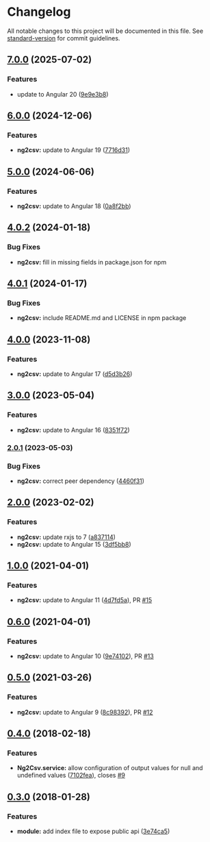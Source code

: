 # Changelog

All notable changes to this project will be documented in this file. See [standard-version](https://github.com/conventional-changelog/standard-version) for commit guidelines.

## [7.0.0](https://github.com/rars/ng2csv/compare/v6.0.0...v7.0.0) (2025-07-02)


### Features

* update to Angular 20 ([9e9e3b8](https://github.com/rars/ng2csv/commit/9e9e3b8337198aca3f831d40085d00eb90302dcb))

## [6.0.0](https://github.com/rars/ng2csv/compare/v5.0.0...v6.0.0) (2024-12-06)


### Features

* **ng2csv:** update to Angular 19 ([7716d31](https://github.com/rars/ng2csv/commit/7716d31042ff2d07cb11f1378972531bbc6fe1e6))

## [5.0.0](https://github.com/rars/ng2csv/compare/v4.0.2...v5.0.0) (2024-06-06)


### Features

* **ng2csv:** update to Angular 18 ([0a8f2bb](https://github.com/rars/ng2csv/commit/0a8f2bb3574effa22b7066360f01d44d9667fa4b))

## [4.0.2](https://github.com/rars/ng2csv/compare/v4.0.1...v4.0.2) (2024-01-18)

### Bug Fixes

- **ng2csv:** fill in missing fields in package.json for npm

## [4.0.1](https://github.com/rars/ng2csv/compare/v4.0.0...v4.0.1) (2024-01-17)

### Bug Fixes

- **ng2csv:** include README.md and LICENSE in npm package

## [4.0.0](https://github.com/rars/ng2csv/compare/v3.0.0...v4.0.0) (2023-11-08)

### Features

- **ng2csv:** update to Angular 17 ([d5d3b26](https://github.com/rars/ng2csv/commit/d5d3b2603457708707dcfc23fd5064200b203e31))

## [3.0.0](https://github.com/rars/ng2csv/compare/v2.0.1...v3.0.0) (2023-05-04)

### Features

- **ng2csv:** update to Angular 16 ([8351f72](https://github.com/rars/ng2csv/commit/8351f722a34713a9f3736bae48a0d91b9162d528))

### [2.0.1](https://github.com/rars/ng2csv/compare/v2.0.0...v2.0.1) (2023-05-03)

### Bug Fixes

- **ng2csv:** correct peer dependency ([4460f31](https://github.com/rars/ng2csv/commit/4460f319570c1077907ed2fd37d70f060b2aecf6))

## [2.0.0](https://github.com/rars/ng2csv/compare/v1.0.0...v2.0.0) (2023-02-02)

### Features

- **ng2csv:** update rxjs to 7 ([a837114](https://github.com/rars/ng2csv/commit/a837114d5a3ad26f891de00cf232e62a2c834e77))
- **ng2csv:** update to Angular 15 ([3df5bb8](https://github.com/rars/ng2csv/commit/3df5bb87082e47e5a7a637950d0d545149b8488b))

<a name="1.0.0"></a>

## [1.0.0](https://github.com/rars/ng2csv/compare/v0.6.0...v1.0.0) (2021-04-01)

### Features

- **ng2csv:** update to Angular 11 ([4d7fd5a](https://github.com/rars/ng2csv/commit/4d7fd5a86eb136b561db01469ee3bf022a326b2b)), PR [#15](https://github.com/rars/ng2csv/pull/15)

<a name="0.6.0"></a>

## [0.6.0](https://github.com/rars/ng2csv/compare/v0.5.0...v0.6.0) (2021-04-01)

### Features

- **ng2csv:** update to Angular 10 ([9e74102](https://github.com/rars/ng2csv/commit/9e741028a2a76e4502d6dd1a866f6f5ae7f3bc8e)), PR [#13](https://github.com/rars/ng2csv/pull/13)
  <a name="0.5.0"></a>

## [0.5.0](https://github.com/rars/ng2csv/compare/v0.4.0...v0.5.0) (2021-03-26)

### Features

- **ng2csv:** update to Angular 9 ([8c98392](https://github.com/rars/ng2csv/commit/8c98392fff0818ae3ea254ea295208264bbd224c)), PR [#12](https://github.com/rars/ng2csv/pull/12)

<a name="0.4.0"></a>

## [0.4.0](https://github.com/rars/ng2csv/compare/v0.3.0...v0.4.0) (2018-02-18)

### Features

- **Ng2Csv.service:** allow configuration of output values for null and undefined values ([7102fea](https://github.com/rars/ng2csv/commit/7102fea)), closes [#9](https://github.com/rars/ng2csv/issues/9)

<a name="0.3.0"></a>

## [0.3.0](https://github.com/rars/ng2csv/compare/0.2.0...0.3.0) (2018-01-28)

### Features

- **module:** add index file to expose public api ([3e74ca5](https://github.com/rars/ng2csv/commit/3e74ca5))
